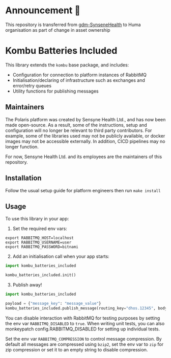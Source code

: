 # Announcement :loudspeaker: 

This repository is transferred from [gdm-SynseneHealth](https://github.com/sensynehealth/kombu-batteries-included) to Huma organisation as part of change in asset ownership 
# Kombu Batteries Included

This library extends the `kombu` base package, and includes:
- Configuration for connection to platform instances of RabbitMQ
- Initialisation/declaring of infrastructure such as exchanges and error/retry queues
- Utility functions for publishing messages

## Maintainers
The Polaris platform was created by Sensyne Health Ltd., and has now been made open-source. As a result, some of the
instructions, setup and configuration will no longer be relevant to third party contributors. For example, some of
the libraries used may not be publicly available, or docker images may not be accessible externally. In addition, 
CICD pipelines may no longer function.

For now, Sensyne Health Ltd. and its employees are the maintainers of this repository.

## Installation

Follow the usual setup guide for platform engineers then run `make install`

## Usage

To use this library in your app:

1) Set the required env vars:
```shell script
export RABBITMQ_HOST=localhost
export RABBITMQ_USERNAME=user
export RABBITMQ_PASSWORD=bitnami
```

2) Add an initialisation call when your app starts:
```python
import kombu_batteries_included

kombu_batteries_included.init()
``` 

3) Publish away!
```python
import kombu_batteries_included

payload = {"message_key": "message_value"}
kombu_batteries_included.publish_message(routing_key="dhos.12345", body=payload)
```

You can disable interaction with RabbitMQ for testing purposes by setting the env var `RABBITMQ_DISABLED` to `true`. When writing unit tests, you can also monkeypatch config.RABBITMQ_DISABLED for setting up individual tests.

Set the env var `RABBITMQ_COMPRESSION` to control message compression. By default all messages are compressed using `bzip2`, set the env var to `zip` for zip compression or set it to an empty string to disable compression.
